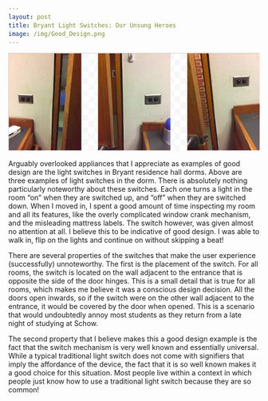 ```yaml
---
layout: post
title: Bryant Light Switches: Our Unsung Heroes
image: /img/Good_Design.png
---
```

![Good Design](/img/Good_Design.png)

Arguably overlooked appliances that I appreciate as examples of good design are the light switches in Bryant residence hall dorms. Above are three examples of light switches in the dorm. There is absolutely nothing particularly noteworthy about these switches. Each one turns a light in the room “on” when they are switched up, and “off” when they are switched down. When I moved in, I spent a good amount of time inspecting my room and all its features, like the overly complicated window crank mechanism, and the misleading mattress labels. The switch however, was given almost no attention at all. I believe this to be indicative of good design. I was able to walk in, flip on the lights and continue on without skipping a beat!

There are several properties of the switches that make the user experience (successfully) unnoteworthy. The first is the placement of the switch. For all rooms, the switch is located on the wall adjacent to the entrance that is opposite the side of the door hinges. This is a small detail that is true for all rooms, which makes me believe it was a conscious design decision. All the doors open inwards, so if the switch were on the other wall adjacent to the entrance, it would be covered by the door when opened. This is a scenario that would undoubtedly annoy most students as they return from a late night of studying at Schow.

The second property that I believe makes this a good design example is the fact that the switch mechanism is very well known and essentially universal. While a typical traditional light switch does not come with signifiers that imply the affordance of the device, the fact that it is so well known makes it a good choice for this situation. Most people live within a context in which people just know how to use a traditional light switch because they are so common!
